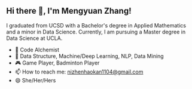 <h2 align="left">Hi there 👋, I'm Mengyuan Zhang!</h2>

<p align="left">
  I graduated from UCSD with a Bachelor's degree in Applied Mathematics and a minor in Data Science. Currently, I am pursuing a Master degree in Data Science at UCLA. 
</p>

- 📖 Code Alchemist
- 🌱 Data Structure, Machine/Deep Learning, NLP, Data Mining
- 🎮 Game Player, Badminton Player
- 📫 How to reach me: nizhenhaokan1104@gmail.com
- 😄 She/Her/Hers
